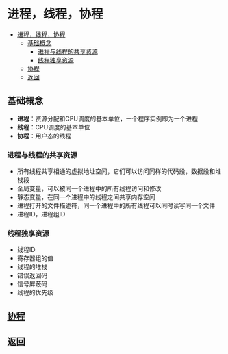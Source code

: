 # 进程，线程，协程

* [进程，线程，协程](#进程线程协程)
    * [基础概念](#基础概念)
        * [进程与线程的共享资源](#进程与线程的共享资源)
        * [线程独享资源](#线程独享资源)
    * [<a href="\./goroutine\.md">协程</a>](#协程)
    * [<a href="\.\./README\.md">返回</a>](#返回)

## 基础概念
- **进程**：资源分配和CPU调度的基本单位，一个程序实例即为一个进程
- **线程**：CPU调度的基本单位
- **协程**：用户态的线程
### 进程与线程的共享资源
- 所有线程共享相通的虚拟地址空间，它们可以访问同样的代码段，数据段和堆栈段
- 全局变量，可以被同一个进程中的所有线程访问和修改
- 静态变量，在同一个进程中的线程之间共享内存空间
- 进程打开的文件描述符，同一个进程中的所有线程可以同时读写同一个文件
- 进程ID，进程组ID
### 线程独享资源
- 线程ID
- 寄存器组的值
- 线程的堆栈
- 错误返回码
- 信号屏蔽码
- 线程的优先级


## [协程](./goroutine.md)

## [返回](../README.md)